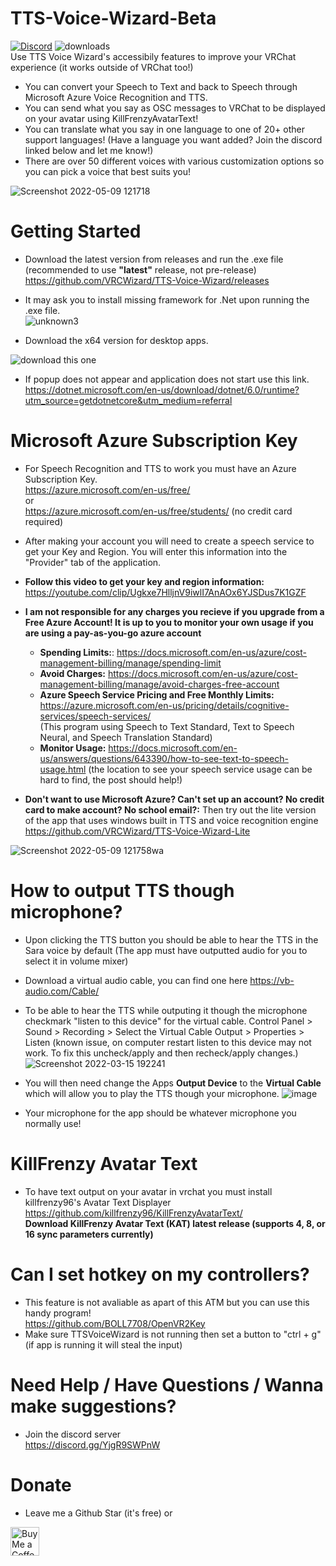# TTS-Voice-Wizard-Beta
[![Discord](https://img.shields.io/discord/681732152517591048?label=Discord)](https://discord.gg/YjgR9SWPnW) 
![downloads](https://img.shields.io/github/downloads/VRCWizard/TTS-Voice-Wizard/total?label=Downloads) <br />
Use TTS Voice Wizard's accessibily features to improve your VRChat experience (it works outside of VRChat too!)<br />
* You can convert your Speech to Text and back to Speech through Microsoft Azure Voice Recognition and TTS.<br />
* You can send what you say as OSC messages to VRChat to be displayed on your avatar using KillFrenzyAvatarText!<br />
* You can translate what you say in one language to one of 20+ other support languages! (Have a language you want added? Join the discord linked below and let me know!) <br />
* There are over 50 different voices with various customization options so you can pick a voice that best suits you! <br />

![Screenshot 2022-05-09 121718](https://user-images.githubusercontent.com/101527472/167462899-f954be86-4914-4d23-a38c-9b2b4259cffb.png)


# Getting Started
- Download the latest version from releases and run the .exe file (recommended to use **"latest"** release, not pre-release) <br />
https://github.com/VRCWizard/TTS-Voice-Wizard/releases <br />

- It may ask you to install missing framework for .Net upon running the .exe file.<br />
![unknown3](https://user-images.githubusercontent.com/101527472/161798516-682fba28-e549-40fe-83c3-2f1e0c18fd2f.png)

- Download the x64 version for desktop apps.<br />

![download this one](https://user-images.githubusercontent.com/101527472/161798523-48efb29a-81a6-4ac5-acaf-45a33a857b73.png)

- If popup does not appear and application does not start use this link. https://dotnet.microsoft.com/en-us/download/dotnet/6.0/runtime?utm_source=getdotnetcore&utm_medium=referral

# Microsoft Azure Subscription Key
- For Speech Recognition and TTS to work you must have an Azure Subscription Key. <br />
https://azure.microsoft.com/en-us/free/ <br />
or <br />
https://azure.microsoft.com/en-us/free/students/ (no credit card required)<br />


- After making your account you will need to create a speech service to get your Key and Region. You will enter this information into the "Provider" tab of the application. <br />
- **Follow this video to get your key and region information:** https://youtube.com/clip/Ugkxe7HlljnV9iwlI7AnAOx6YJSDus7K1GZF <br />


- **I am not responsible for any charges you recieve if you upgrade from a Free Azure Account! It is up to you to monitor your own usage if you are using a pay-as-you-go azure account** <br />
    - **Spending Limits:**: https://docs.microsoft.com/en-us/azure/cost-management-billing/manage/spending-limit  <br />
    - **Avoid Charges:** https://docs.microsoft.com/en-us/azure/cost-management-billing/manage/avoid-charges-free-account <br />
    - **Azure Speech Service Pricing and Free Monthly Limits:**  https://azure.microsoft.com/en-us/pricing/details/cognitive-services/speech-services/ <br />
(This program using Speech to Text Standard, Text to Speech Neural, and Speech Translation Standard)
    - **Monitor Usage:** https://docs.microsoft.com/en-us/answers/questions/643390/how-to-see-text-to-speech-usage.html (the location to see your speech service usage can be hard to find, the post should help!)

- **Don't want to use Microsoft Azure? Can't set up an account? No credit card to make account? No school email?:** Then try out the lite version of the app that uses windows built in TTS and voice recognition engine https://github.com/VRCWizard/TTS-Voice-Wizard-Lite<br />


![Screenshot 2022-05-09 121758wa](https://user-images.githubusercontent.com/101527472/167463062-909190bb-eec0-42f3-a985-7e7c714782bb.png)


# How to output TTS though microphone?
- Upon clicking the TTS button you should be able to hear the TTS in the Sara voice by default (The app must have outputted audio for you to select it in volume mixer)

- Download a virtual audio cable, you can find one here https://vb-audio.com/Cable/


- To be able to hear the TTS while outputing it though the microphone checkmark "listen to this device" for the virtual cable.
Control Panel > Sound > Recording > Select the Virtual Cable Output > Properties > Listen
(known issue, on computer restart listen to this device may not work. To fix this uncheck/apply and then recheck/apply changes.)
![Screenshot 2022-03-15 192241](https://user-images.githubusercontent.com/101527472/158493212-8b1db84b-bf10-45ae-bca4-71c858113bb9.jpg)

- You will then need change the Apps **Output Device**  to the **Virtual Cable** which will allow you to play the TTS though your microphone.
![image](https://user-images.githubusercontent.com/101527472/170846684-cd7d01f7-f2fa-4a05-aea6-ec8653d3a58d.png)

- Your microphone for the app should be whatever microphone you normally use!
# KillFrenzy Avatar Text
- To have text output on your avatar in vrchat you must install killfrenzy96's Avatar Text Displayer <br />
https://github.com/killfrenzy96/KillFrenzyAvatarText/ <br />
**Download KillFrenzy Avatar Text (KAT) latest release (supports 4, 8, or 16 sync parameters currently)**

# Can I set hotkey on my controllers?
- This feature is not avaliable as apart of this ATM but you can use this handy program! <br />
https://github.com/BOLL7708/OpenVR2Key <br />
- Make sure TTSVoiceWizard is not running then set a button to "ctrl + g" (if app is running it will steal the input)<br />


# Need Help / Have Questions / Wanna make suggestions?
- Join the discord server <br />
https://discord.gg/YjgR9SWPnW <br />

# Donate
- Leave me a Github Star (it's free) or <br />

<a href='https://ko-fi.com/ttsvoicewizard' target='_blank'><img height='35' style='border:0px;height:46px;' src='https://az743702.vo.msecnd.net/cdn/kofi3.png?v=0' border='0' alt='Buy Me a Coffee at ko-fi.com' /> <br />



